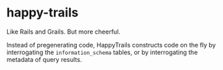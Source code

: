 # happy-trails

Like Rails and Grails.  But more cheerful.

Instead of pregenerating code, HappyTrails constructs code on the fly by interrogating the `information_schema` tables, or by interrogating the metadata of query results.
